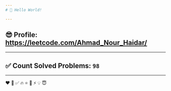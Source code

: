 ```yaml
---
# 👋 Hello World!

---
```

## 😎 Profile: https://leetcode.com/Ahmad_Nour_Haidar/

---
## ✅ Count Solved Problems: ```98```

---
❤
👋
‍✅
🔥
⭐
🌟
⚡
💡
😇
